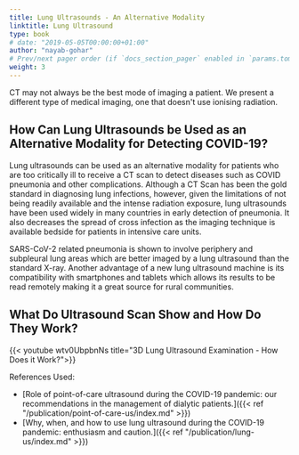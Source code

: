 ```yaml
---
title: Lung Ultrasounds - An Alternative Modality
linktitle: Lung Ultrasound
type: book
# date: "2019-05-05T00:00:00+01:00"
author: "nayab-gohar"
# Prev/next pager order (if `docs_section_pager` enabled in `params.toml`)
weight: 3
---
```


CT may not always be the best mode of imaging a patient. We present a different type of medical imaging, one that doesn't use ionising radiation.

## How Can Lung Ultrasounds be Used as an Alternative Modality for Detecting COVID-19?

Lung ultrasounds can be used as an alternative modality for patients who are too critically ill to receive a CT scan to detect diseases such as COVID pneumonia and other complications. Although a CT Scan has been the gold standard in diagnosing lung infections, however, given the limitations of not being readily available and the intense radiation exposure, lung ultrasounds have been used widely in many countries in early detection of pneumonia. It also decreases the spread of cross infection as the imaging technique is available bedside for patients in intensive care units. 

SARS-CoV-2 related pneumonia is shown to involve periphery and subpleural lung areas which are better imaged by a lung ultrasound than the standard X-ray. Another advantage of a new lung ultrasound machine is its compatibility with smartphones and tablets which allows its results to be read remotely making it a great source for rural communities. 

## What Do Ultrasound Scan Show and How Do They Work?

{{< youtube wtv0UbpbnNs title="3D Lung Ultrasound Examination - How Does it Work?">}}

References Used:
* [Role of point-of-care ultrasound during the COVID-19 pandemic: our recommendations in the management of dialytic patients.]({{< ref "/publication/point-of-care-us/index.md" >}})
* [Why, when, and how to use lung ultrasound during the COVID-19 pandemic: enthusiasm and caution.]({{< ref "/publication/lung-us/index.md" >}})
